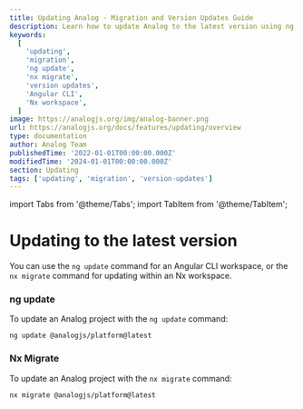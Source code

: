 ```yaml
---
title: Updating Analog - Migration and Version Updates Guide
description: Learn how to update Analog to the latest version using ng update or nx migrate commands. Keep your projects up-to-date with the latest features and improvements.
keywords:
  [
    'updating',
    'migration',
    'ng update',
    'nx migrate',
    'version updates',
    'Angular CLI',
    'Nx workspace',
  ]
image: https://analogjs.org/img/analog-banner.png
url: https://analogjs.org/docs/features/updating/overview
type: documentation
author: Analog Team
publishedTime: '2022-01-01T00:00:00.000Z'
modifiedTime: '2024-01-01T00:00:00.000Z'
section: Updating
tags: ['updating', 'migration', 'version-updates']
---
```


import Tabs from '@theme/Tabs';
import TabItem from '@theme/TabItem';

# Updating to the latest version

You can use the `ng update` command for an Angular CLI workspace, or the `nx migrate` command for updating within an Nx workspace.

<Tabs groupId="app-upgrader">
  <TabItem label="ng update" value="ng-update">

### ng update

To update an Analog project with the `ng update` command:

```shell
ng update @analogjs/platform@latest
```

</TabItem>

  <TabItem label="Nx migrate" value="nx-migrate">

### Nx Migrate

To update an Analog project with the `nx migrate` command:

```shell
nx migrate @analogjs/platform@latest
```

</TabItem>
</Tabs>

